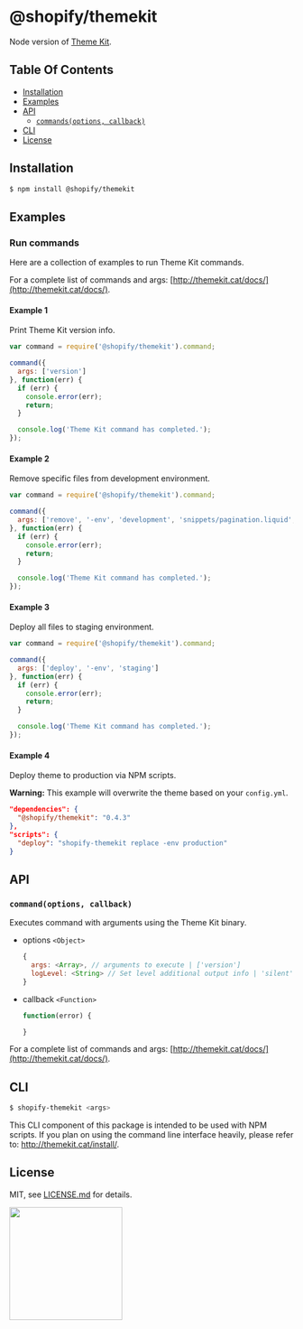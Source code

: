 # @shopify/themekit

Node version of [Theme Kit](http://themekit.cat/).

## Table Of Contents

- [Installation](#installation)
- [Examples](#examples)
- [API](#api)
    + [`commands(options, callback)`](#themekitcommandsargs)
- [CLI](#cli)
- [License](http://github.com/Shopify/node-themekit/blob/master/LICENSE.md)

## Installation

```bash
$ npm install @shopify/themekit
```

## Examples

### Run commands

Here are a collection of examples to run Theme Kit commands.

For a complete list of commands and args: [http://themekit.cat/docs/](http://themekit.cat/docs/).

#### Example 1

Print Theme Kit version info.

```javascript
var command = require('@shopify/themekit').command;

command({
  args: ['version']
}, function(err) {
  if (err) {
    console.error(err);
    return;
  }

  console.log('Theme Kit command has completed.');
});
```

#### Example 2

Remove specific files from development environment.

```javascript
var command = require('@shopify/themekit').command;

command({
  args: ['remove', '-env', 'development', 'snippets/pagination.liquid', 'snippets/date.liquid']
}, function(err) {
  if (err) {
    console.error(err);
    return;
  }

  console.log('Theme Kit command has completed.');
});
```

#### Example 3

Deploy all files to staging environment.

```javascript
var command = require('@shopify/themekit').command;

command({
  args: ['deploy', '-env', 'staging']
}, function(err) {
  if (err) {
    console.error(err);
    return;
  }

  console.log('Theme Kit command has completed.');
});
```

#### Example 4

Deploy theme to production via NPM scripts.

**Warning:** This example will overwrite the theme based on your `config.yml`.

```json
"dependencies": {
  "@shopify/themekit": "0.4.3"
},
"scripts": {
  "deploy": "shopify-themekit replace -env production"
}
```

## API

### `command(options, callback)`

Executes command with arguments using the Theme Kit binary.

- options `<Object>`

  ```javascript
  {
    args: <Array>, // arguments to execute | ['version']
    logLevel: <String> // Set level additional output info | 'silent', 'error', 'all', 'silly'
  }
  ```

- callback `<Function>`

  ```javascript
  function(error) {

  }
  ```

For a complete list of commands and args: [http://themekit.cat/docs/](http://themekit.cat/docs/).

## CLI

```bash
$ shopify-themekit <args>
```

This CLI component of this package is intended to be used with NPM scripts. If you plan on using the command line interface heavily, please refer to: http://themekit.cat/install/.

## License

MIT, see [LICENSE.md](http://github.com/Shopify/node-themekit/blob/master/LICENSE.md) for details.

<img src="https://cdn.shopify.com/shopify-marketing_assets/builds/19.0.0/shopify-full-color-black.svg" width="200" />
